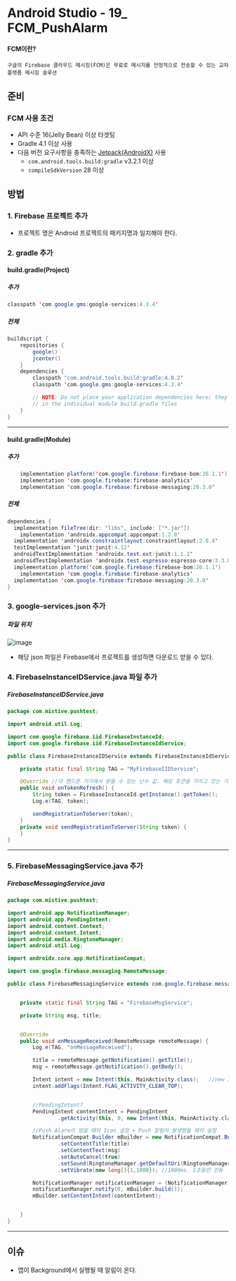 # Android Studio - 19_ FCM_PushAlarm

#### FCM이란?
`구글의 Firebase 클라우드 메시징(FCM)은 무료로 메시지를 안정적으로 전송할 수 있는 교차 플랫폼 메시징 솔루션`

## 준비
### FCM 사용 조건

-   API 수준 16(Jelly Bean) 이상 타겟팅
-   Gradle 4.1 이상 사용
-   다음 버전 요구사항을 충족하는  [Jetpack(AndroidX)](https://developer.android.com/jetpack/androidx/migrate?hl=ko)  사용
    -   `com.android.tools.build:gradle`  v3.2.1 이상
    -   `compileSdkVersion`  28 이상

##  방법
### 1. Firebase 프로젝트 추가
* 프로젝트 명은 Android 프로젝트의 패키지명과 일치해야 한다.

### 2.   gradle 추가


#### build.gradle(Project)
##### 추가
```java
classpath 'com.google.gms:google-services:4.3.4' 
```
##### 전체
```java
buildscript {
    repositories {
        google()
        jcenter()
    }
    dependencies {
        classpath "com.android.tools.build:gradle:4.0.2"
        classpath 'com.google.gms:google-services:4.3.4'

        // NOTE: Do not place your application dependencies here; they belong
        // in the individual module build.gradle files
    }
}
```
---
#### build.gradle(Module)
##### 추가
```java
    implementation platform('com.google.firebase:firebase-bom:26.1.1')
    implementation 'com.google.firebase:firebase-analytics'
    implementation 'com.google.firebase:firebase-messaging:20.3.0'
```
##### 전체
```java
dependencies {  
  implementation fileTree(dir: "libs", include: ["*.jar"])  
    implementation 'androidx.appcompat:appcompat:1.2.0'  
  implementation 'androidx.constraintlayout:constraintlayout:2.0.4'  
  testImplementation 'junit:junit:4.12'  
  androidTestImplementation 'androidx.test.ext:junit:1.1.2'  
  androidTestImplementation 'androidx.test.espresso:espresso-core:3.3.0'  
  implementation platform('com.google.firebase:firebase-bom:26.1.1')  
    implementation 'com.google.firebase:firebase-analytics'  
  implementation 'com.google.firebase:firebase-messaging:20.3.0'  
}
```


### 3. google-services.json 추가  
##### 파일 위치
![image](https://user-images.githubusercontent.com/39082893/102533362-acc34200-40e8-11eb-9596-fd57aa323e99.png)

* 해당 json 파일은 Firebase에서 프로젝트를 생성하면 다운로드 받을 수 있다.

### 4. FirebaseInstanceIDService.java 파일 추가
##### FirebaseInstanceIDService.java
```java
package com.mistive.pushtest;

import android.util.Log;

import com.google.firebase.iid.FirebaseInstanceId;
import com.google.firebase.iid.FirebaseInstanceIdService;

public class FirebaseInstanceIDService extends FirebaseInstanceIdService {

    private static final String TAG = "MyFirebaseIIDService";

    @Override //각 핸드폰 기기에서 받을 수 있는 난수 값. 해당 토큰을 가지고 있는 기기에 메시지 전송 가능
    public void onTokenRefresh() {
        String token = FirebaseInstanceId.getInstance().getToken();
        Log.e(TAG, token);

        sendRegistrationToServer(token);
    }
    private void sendRegistrationToServer(String token) {
    }
}
```
---

### 5. FirebaseMessagingService.java 추가
##### FirebaseMessagingService.java
```java
package com.mistive.pushtest;

import android.app.NotificationManager;
import android.app.PendingIntent;
import android.content.Context;
import android.content.Intent;
import android.media.RingtoneManager;
import android.util.Log;

import androidx.core.app.NotificationCompat;

import com.google.firebase.messaging.RemoteMessage;

public class FirebaseMessagingService extends com.google.firebase.messaging.FirebaseMessagingService{


    private static final String TAG = "FirebaseMsgService";

    private String msg, title;


    @Override
    public void onMessageReceived(RemoteMessage remoteMessage) {
        Log.e(TAG, "onMessageReceived");

        title = remoteMessage.getNotification().getTitle();
        msg = remoteMessage.getNotification().getBody();

        Intent intent = new Intent(this, MainActivity.class);   //new Intent(현재 Activity, 넘어갈 Activity)
        intent.addFlags(Intent.FLAG_ACTIVITY_CLEAR_TOP);


        //PendingIntent?
        PendingIntent contentIntent = PendingIntent
                .getActivity(this, 0, new Intent(this, MainActivity.class), 0);

        //Push Alarm이 떴을 때의 Icon 설정 + Push 알림이 발생했을 때의 설정
        NotificationCompat.Builder mBuilder = new NotificationCompat.Builder(this).setSmallIcon(R.mipmap.ic_launcher)
                .setContentTitle(title)
                .setContentText(msg)
                .setAutoCancel(true)
                .setSound(RingtoneManager.getDefaultUri(RingtoneManager.TYPE_NOTIFICATION))
                .setVibrate(new long[]{1,1000}); //1000ms. 1초동안 진동

        NotificationManager notificationManager = (NotificationManager) getSystemService(Context.NOTIFICATION_SERVICE);
        notificationManager.notify(0, mBuilder.build());
        mBuilder.setContentIntent(contentIntent);


    }
}
```
------------------------------------------------------------------------





## 이슈

*  앱이 Background에서 실행될 때 알림이 온다.

